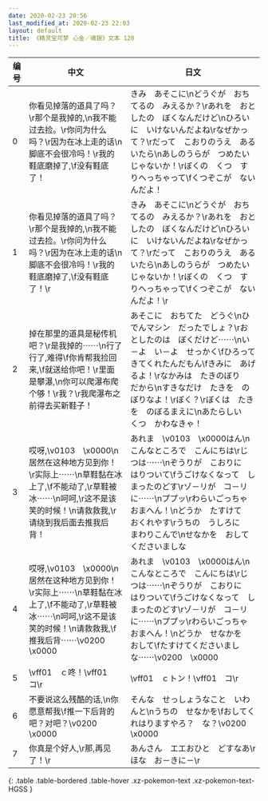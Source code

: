 ```yaml
---
date: 2020-02-23 20:56
last_modified_at: 2020-02-23 22:03
layout: default
title: 《精灵宝可梦 心金／魂银》文本 120
---
```

| 编号 | 中文 | 日文 |
| ---- | ---- | ---- |
| 0 | 你看见掉落的道具了吗？\r那个是我掉的,\n我不能过去捡。\r你问为什么吗？\r因为在冰上走的话\n脚底不会很冷吗！\r我的鞋底磨掉了,\f没有鞋底了！ | きみ　あそこに\nどうぐが　おちてるの　みえるか？\rあれを　おとしたの　ぼくなんだけど\nひろいに　いけないんだよね\rなぜかって？\rだって　こおりのうえ　あるいたら\nあしのうらが　つめたい　じゃないか！\rぼくの　くつ　すりへっちゃって\fくつぞこが　ないんだよ！ |
| 1 | 你看见掉落的道具了吗？\r那个是我掉的,\n我不能过去捡。\r你问为什么吗？\r因为在冰上走的话\n脚底不会很冷吗！\r我的鞋底磨掉了,\f没有鞋底了！\r | きみ　あそこに\nどうぐが　おちてるの　みえるか？\rあれを　おとしたの　ぼくなんだけど\nひろいに　いけないんだよね\rなぜかって？\rだって　こおりのうえ　あるいたら\nあしのうらが　つめたい　じゃないか！\rぼくの　くつ　すりへっちゃって\fくつぞこが　ないんだよ！\r |
| 2 | 掉在那里的道具是秘传机吧？\r是我掉的⋯⋯\n行了行了,难得\f你肯帮我捡回来,\f就送给你吧！\r里面是攀瀑,\n你可以爬瀑布爬个够！\r我？\r我爬瀑布之前得去买新鞋子！ | あそこに　おちてた　どうぐ\nひでんマシン　だったでしょ？\rおとしたのは　ぼくだけど⋯⋯\nい－よ　い－よ　せっかく\fひろって　きてくれたんだもん\fきみに　あげるよ！\rなかみは　たきのぼり　だから\nすきなだけ　たきを　のぼりなよ！\rぼく？\rぼくは　たきを　のぼるまえに\nあたらしい　くつ　かわなきゃ！ |
| 3 | 哎呀,\v0103　\x0000\n居然在这种地方见到你！\r实际上⋯⋯\n草鞋黏在冰上了,\f不能动了,\r草鞋被冰⋯⋯\n呵呵,\r这不是该笑的时候！\n请救救我,\r请绕到我后面去推我后背！ | あれま　\v0103　\x0000はん\nこんなところで　こんにちは\rじつは⋯⋯\nぞうりが　こおりに　はりついて\fうごけなくなって　しまったのどす\rゾ－リが　コ－リに⋯⋯\nププッ\rわらいごっちゃ　おまへん！\nどうか　たすけて　おくれやす\rうちの　うしろに　まわりこんで\nせなかを　おして　くださいましな |
| 4 | 哎呀,\v0103　\x0000\n居然在这种地方见到你！\r实际上⋯⋯\n草鞋黏在冰上了,\f不能动了,\r草鞋被冰⋯⋯\n呵呵,\r这不是该笑的时候！\n请救救我,\f推我后背⋯⋯\v0200　\x0000 | あれま　\v0103　\x0000はん\nこんなところで　こんにちは\rじつは⋯⋯\nぞうりが　こおりに　はりついて\fうごけなくなって　しまったのどす\rゾ－リが　コ－リに⋯⋯\nププッ\rわらいごっちゃ　おまへん！\nどうか　せなかを　おして\fたすけてくださいましな⋯⋯\v0200　\x0000 |
| 5 | \vff01　ｃ咚！\vff01　コ\r | \vff01　ｃトン！\vff01　コ\r |
| 6 | 不要说这么残酷的话,\n你愿意帮我\f推一下后背的吧？对吧？\v0200　\x0000 | そんな　せっしょうなこと　いわんと\nうちの　せなかを\fおしてくれはりますやろ？　な？\v0200　\x0000 |
| 7 | 你真是个好人,\r那,再见了！\r | あんさん　エエおひと　どすなあ\rほな　お－きに－\r |
{: .table .table-bordered .table-hover .xz-pokemon-text .xz-pokemon-text-HGSS }